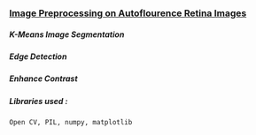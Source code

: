 ### [Image Preprocessing on Autoflourence Retina Images](asaiyed10/optha/edge_det_fundus.ipynb)  
##### K-Means Image Segmentation 
##### Edge Detection
##### Enhance Contrast 
##### Libraries used : 
    Open CV, PIL, numpy, matplotlib

